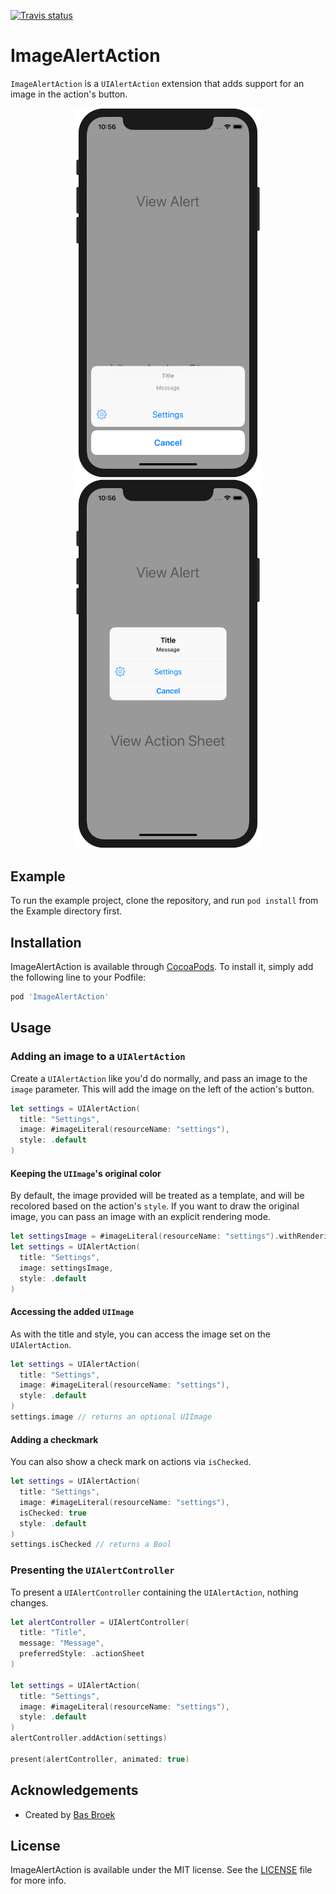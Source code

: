 [![Travis status](https://img.shields.io/travis/BasThomas/ImageAlertAction.svg)](https://travis-ci.org/BasThomas/ImageAlertAction)

# ImageAlertAction

`ImageAlertAction` is a `UIAlertAction` extension that adds support for an image
in the action's button.

<p align="center">
  <img src="assets/actionsheet.png" alt="Action Sheet" width="300"> <img src="assets/alert.png" alt="Alert" width="300">
</p>

## Example

To run the example project, clone the repository, and run `pod install` from the Example
directory first.

## Installation

ImageAlertAction is available through [CocoaPods](https://cocoapods.org). To install
it, simply add the following line to your Podfile:

```ruby
pod 'ImageAlertAction'
```

## Usage

### Adding an image to a `UIAlertAction`

Create a `UIAlertAction` like you'd do normally, and pass an image to the `image` parameter.
This will add the image on the left of the action's button.

```swift
let settings = UIAlertAction(
  title: "Settings",
  image: #imageLiteral(resourceName: "settings"),
  style: .default
)
```

#### Keeping the `UIImage`'s original color

By default, the image provided will be treated as a template, and will be recolored based on the
action's `style`. If you want to draw the original image, you can pass an image with an
explicit rendering mode.

```swift
let settingsImage = #imageLiteral(resourceName: "settings").withRenderingMode(.alwaysOriginal) 
let settings = UIAlertAction(
  title: "Settings",
  image: settingsImage,
  style: .default
)
```

#### Accessing the added `UIImage`

As with the title and style, you can access the image set on the `UIAlertAction`.

```swift
let settings = UIAlertAction(
  title: "Settings",
  image: #imageLiteral(resourceName: "settings"),
  style: .default
)
settings.image // returns an optional UIImage
```

#### Adding a checkmark

You can also show a check mark on actions via `isChecked`.

```swift
let settings = UIAlertAction(
  title: "Settings",
  image: #imageLiteral(resourceName: "settings"),
  isChecked: true
  style: .default
)
settings.isChecked // returns a Bool
```

### Presenting the `UIAlertController`

To present a `UIAlertController` containing the `UIAlertAction`, nothing changes.

```swift
let alertController = UIAlertController(
  title: "Title",
  message: "Message",
  preferredStyle: .actionSheet
)

let settings = UIAlertAction(
  title: "Settings",
  image: #imageLiteral(resourceName: "settings"),
  style: .default
)
alertController.addAction(settings)

present(alertController, animated: true)
```

## Acknowledgements

- Created by [Bas Broek](https://twitter.com/basthomas)

## License

ImageAlertAction is available under the MIT license. See the [LICENSE](LICENSE) file for more
info.
